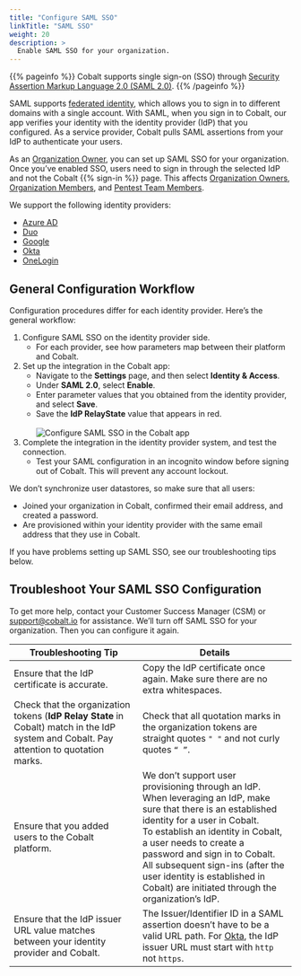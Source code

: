 ```yaml
---
title: "Configure SAML SSO"
linkTitle: "SAML SSO"
weight: 20
description: >
  Enable SAML SSO for your organization.
---
```


{{% pageinfo %}}
Cobalt supports single sign-on (SSO) through [Security Assertion Markup Language 2.0 (SAML 2.0)](/getting-started/glossary/#security-assertion-markup-language).
{{% /pageinfo %}}

SAML supports [federated identity](https://www.okta.com/identity-101/what-is-federated-identity/), which allows you to sign in to different domains with a single account. With SAML, when you sign in to Cobalt, our app verifies your identity with the identity provider (IdP) that you configured. As a service provider, Cobalt pulls SAML assertions from your IdP to authenticate your users.

As an [Organization Owner](/getting-started/glossary/#organization-owner), you can set up SAML SSO for your organization. Once you’ve enabled SSO, users need to sign in through the selected IdP and not the Cobalt {{% sign-in %}} page. This affects [Organization Owners](/getting-started/glossary/#organization-owner), [Organization Members](/getting-started/glossary/#organization-member), and [Pentest Team Members](/getting-started/glossary/#pentest-team-member).

We support the following identity providers:
<!--Update links-->
- [Azure AD](https://cobaltio.zendesk.com/hc/en-us/articles/360058406992-Azure-AD-as-IdP)
- [Duo](https://cobaltio.zendesk.com/hc/en-us/articles/360058845631-DUO-as-IdP)
- [Google](https://cobaltio.zendesk.com/hc/en-us/articles/360058845671-Google-as-IdP)
- [Okta](https://saml-doc.okta.com/SAML_Docs/How-to-Configure-SAML-2.0-for-Cobalt.html)
- [OneLogin](https://cobaltio.zendesk.com/hc/en-us/articles/360058406872-OneLogin-as-IdP)

## General Configuration Workflow

Configuration procedures differ for each identity provider. Here’s the general workflow:

1. Configure SAML SSO on the identity provider side.
    - For each provider, see how parameters map between their platform and Cobalt.
1. Set up the integration in the Cobalt app:
    - Navigate to the **Settings** page, and then select **Identity & Access**.
    - Under **SAML 2.0**, select **Enable**.
    - Enter parameter values that you obtained from the identity provider, and select **Save**.
    - Save the **IdP RelayState** value that appears in red.<br><br>
    ![Configure SAML SSO in the Cobalt app](/deepdive/ConfigureSAML.png "Configure SAML SSO in the Cobalt app")
1. Complete the integration in the identity provider system, and test the connection.
    - Test your SAML configuration in an incognito window before signing out of Cobalt. This will prevent any account lockout.

We don’t synchronize user datastores, so make sure that all users:

- Joined your organization in Cobalt, confirmed their email address, and created a password.
- Are provisioned within your identity provider with the same email address that they use in Cobalt.

If you have problems setting up SAML SSO, see our troubleshooting tips below.

## Troubleshoot Your SAML SSO Configuration

To get more help, contact your Customer Success Manager (CSM) or support@cobalt.io for assistance. We’ll turn off SAML SSO for your organization. Then you can configure it again.

| Troubleshooting Tip | Details |
|---|---|
| Ensure that the IdP certificate is accurate. | Copy the IdP certificate once again. Make sure there are no extra whitespaces. |
| Check that the organization tokens (**IdP Relay State** in Cobalt) match in the IdP system and Cobalt. Pay attention to quotation marks. | Check that all quotation marks in the organization tokens are straight quotes `" "` and not curly quotes `“ ”`. |
| Ensure that you added users to the Cobalt platform. | We don’t support user provisioning through an IdP. When leveraging an IdP, make sure that there is an established identity for a user in Cobalt.<br>To establish an identity in Cobalt, a user needs to create a password and sign in to Cobalt. All subsequent sign-ins (after the user identity is established in Cobalt) are initiated through the organization’s IdP. |
| Ensure that the IdP issuer URL value matches between your identity provider and Cobalt. | The Issuer/Identifier ID in a SAML assertion doesn’t have to be a valid URL path. For [Okta](https://saml-doc.okta.com/SAML_Docs/How-to-Configure-SAML-2.0-for-Cobalt.html), the IdP issuer URL must start with `http` not `https`.  |
